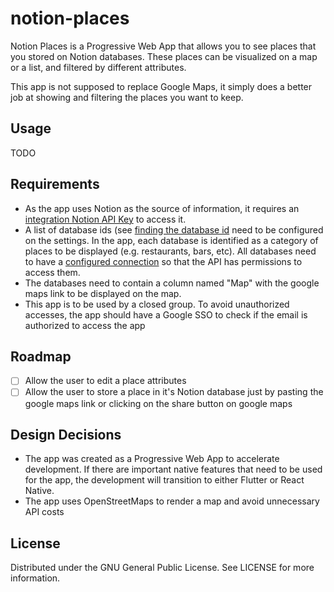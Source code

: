 # notion-places

Notion Places is a Progressive Web App that allows you to see places that you stored on Notion databases. These places can be visualized on a map or a list, and filtered by different attributes. 

This app is not supposed to replace Google Maps, it simply does a better job at showing and filtering the places you want to keep.

## Usage

TODO

## Requirements

- As the app uses Notion as the source of information, it requires an [integration Notion API Key](https://developers.notion.com/docs/create-a-notion-integration) to access it.
- A list of database ids (see [finding the database id](https://developers.notion.com/reference/retrieve-a-database) need to be configured on the settings. In the app, each database is identified as a category of places to be displayed (e.g. restaurants, bars, etc). All databases need to have a [configured connection](https://developers.notion.com/docs/working-with-databases#adding-pages-to-a-database) so that the API has permissions to access them.
- The databases need to contain a column named "Map" with the google maps link to be displayed on the map.
- This app is to be used by a closed group. To avoid unauthorized accesses, the app should have a Google SSO to check if the email is authorized to access the app

## Roadmap
- [ ] Allow the user to edit a place attributes
- [ ] Allow the user to store a place in it's Notion database just by pasting the google maps link or clicking on the share button on google maps

## Design Decisions
- The app was created as a Progressive Web App to accelerate development. If there are important native features that need to be used for the app, the development will transition to either Flutter or React Native.
- The app uses OpenStreetMaps to render a map and avoid unnecessary API costs

## License

Distributed under the GNU General Public License. See LICENSE for more information.